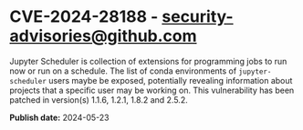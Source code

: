 # CVE-2024-28188 - security-advisories@github.com

Jupyter Scheduler is collection of extensions for programming jobs to run now or run on a schedule. The list of conda environments of `jupyter-scheduler` users maybe be exposed, potentially revealing information about projects that a specific user may be working on. This vulnerability has been patched in version(s) 1.1.6, 1.2.1, 1.8.2 and 2.5.2.

**Publish date:** 2024-05-23
